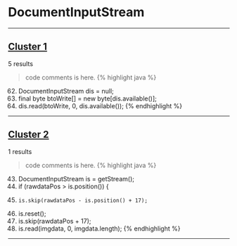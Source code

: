 # DocumentInputStream

***

## [Cluster 1](./1)
5 results
> code comments is here.
{% highlight java %}
62. DocumentInputStream dis = null;
65. final byte btoWrite[] = new byte[dis.available()];
66. dis.read(btoWrite, 0, dis.available());
{% endhighlight %}

***

## [Cluster 2](./2)
1 results
> code comments is here.
{% highlight java %}
43. DocumentInputStream is = getStream();
46.   if (rawdataPos > is.position()) {
48.     is.skip(rawdataPos - is.position() + 17);
50.   is.reset();
51.   is.skip(rawdataPos + 17);
54.   is.read(imgdata, 0, imgdata.length);
{% endhighlight %}

***

